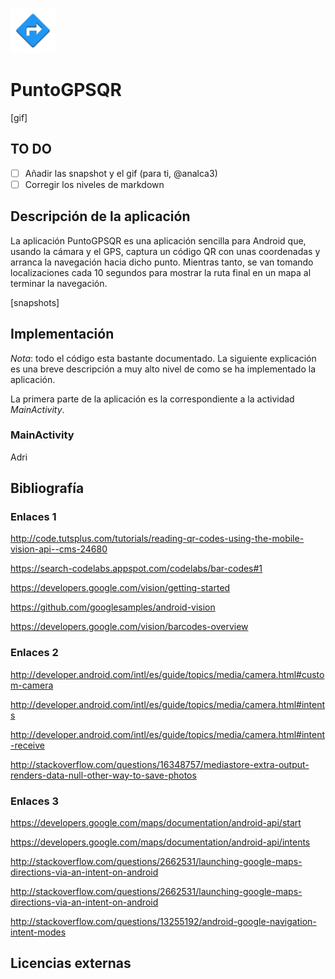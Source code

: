 ![PuntoGPSQR](app/src/main/res/mipmap-hdpi/ic_launcher.png)


# PuntoGPSQR

[gif]

## TO DO

* [ ] Añadir las snapshot y el gif (para ti, @analca3)
* [ ] Corregir los niveles de markdown

## Descripción de la aplicación

La aplicación PuntoGPSQR es una aplicación sencilla para Android que, usando la cámara y el GPS, captura un código QR con unas coordenadas y arranca la navegación hacia dicho punto. Mientras tanto, se van tomando localizaciones cada 10 segundos para mostrar la ruta final en un mapa al terminar la navegación.

[snapshots]


## Implementación

*Nota*: todo el código esta bastante documentado. La siguiente explicación es una breve descripción a muy alto nivel de como se ha implementado la aplicación.


La primera parte de la aplicación es la correspondiente a la actividad *MainActivity*.

### MainActivity

Adri



## Bibliografía


### Enlaces 1

http://code.tutsplus.com/tutorials/reading-qr-codes-using-the-mobile-vision-api--cms-24680

https://search-codelabs.appspot.com/codelabs/bar-codes#1

https://developers.google.com/vision/getting-started

https://github.com/googlesamples/android-vision

https://developers.google.com/vision/barcodes-overview

### Enlaces 2

http://developer.android.com/intl/es/guide/topics/media/camera.html#custom-camera

http://developer.android.com/intl/es/guide/topics/media/camera.html#intents

http://developer.android.com/intl/es/guide/topics/media/camera.html#intent-receive

http://stackoverflow.com/questions/16348757/mediastore-extra-output-renders-data-null-other-way-to-save-photos

### Enlaces 3

https://developers.google.com/maps/documentation/android-api/start

https://developers.google.com/maps/documentation/android-api/intents

http://stackoverflow.com/questions/2662531/launching-google-maps-directions-via-an-intent-on-android

http://stackoverflow.com/questions/2662531/launching-google-maps-directions-via-an-intent-on-android

http://stackoverflow.com/questions/13255192/android-google-navigation-intent-modes

## Licencias externas
